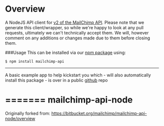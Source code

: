 Overview
=============================================
A NodeJS API client for [v2 of the MailChimp API](http://apidocs.mailchimp.com/api/2.0/). Please note that we generate this client/wrapper, so while we're happy to look at any pull requests, ultimately we can't technically accept them. We will, however comment on any additions or changes made due to them before closing them.


###Usage
This can be installed via our [npm package](https://npmjs.org/package/mailchimp-api) using:
```
$ npm install mailchimp-api
```

---

A basic example app to help kickstart you which - will also automatically install this package - is over in a public [github](https://github.com/mailchimp/mcapi2-node-examples) repo


=======
mailchimp-api-node
==================

Originally forked from: https://bitbucket.org/mailchimp/mailchimp-api-node/overview
